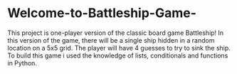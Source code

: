 # Welcome-to-Battleship-Game-
This project is one-player version of the classic board game Battleship! In this version of the game, there will be a single ship hidden in a random location on a 5x5 grid. The player will have 4 guesses to try to sink the ship.  To build this game i used the knowledge of lists, conditionals and functions in Python.
